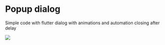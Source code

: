 # Popup dialog

Simple code with flutter dialog with animations and automation closing after delay

![](https://github.com/Karlen96/movie_app/blob/master/assets/preview.gif)
